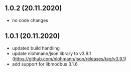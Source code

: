 ## 1.0.2 (20.11.2020)
- no code changes

## 1.0.1 (20.11.2020)
- updated build handling
- update nlohmann/json library to v3.9.1 (https://github.com/nlohmann/json/releases/tag/v3.9.1)
- add support for libmodbus 3.1.6